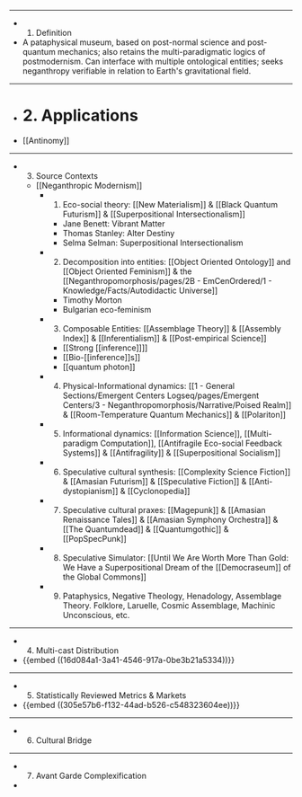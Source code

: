 - ---
- 1. Definition
- A pataphysical museum, based on post-normal science and post-quantum mechanics; also retains the multi-paradigmatic logics of postmodernism. Can interface with multiple ontological entities; seeks neganthropy verifiable in relation to Earth's gravitational field.
- ---
- # 2. Applications
- [[Antinomy]]
- ---
- 3. Source Contexts
	- [[Neganthropic Modernism]]
		- 1. Eco-social theory: [[New Materialism]] & [[Black Quantum Futurism]] & [[Superpositional Intersectionalism]]
			- Jane Benett: Vibrant Matter
			- Thomas Stanley: Alter Destiny
			- Selma Selman: Superpositional Intersectionalism
		- 2. Decomposition into entities: [[Object Oriented Ontology]] and [[Object Oriented Feminism]] & the [[Neganthropomorphosis/pages/2B - EmCenOrdered/1 - Knowledge/Facts/Autodidactic Universe]]
			- Timothy Morton
			- Bulgarian eco-feminism
		- 3. Composable Entities: [[Assemblage Theory]] & [[Assembly Index]] & [[Inferentialism]] & [[Post-empirical Science]]
			- [[Strong [[inference]]]]
			- [[Bio-[[inference]]s]]
			- [[quantum photon]]
		- 4. Physical-Informational dynamics: [[1 - General Sections/Emergent Centers Logseq/pages/Emergent Centers/3 - Neganthropomorphosis/Narrative/Poised Realm]] & [[Room-Temperature Quantum Mechanics]] & [[Polariton]]
		- 5. Informational dynamics: [[Information Science]], [[Multi-paradigm Computation]], [[Antifragile Eco-social Feedback Systems]] & [[Antifragility]] & [[Superpositional Socialism]]
		- 6. Speculative cultural synthesis: [[Complexity Science Fiction]] & [[Amasian Futurism]] & [[Speculative Fiction]] & [[Anti-dystopianism]] & [[Cyclonopedia]]
		- 7. Speculative cultural praxes: [[Magepunk]] & [[Amasian Renaissance Tales]] & [[Amasian Symphony Orchestra]] & [[The Quantumdead]] & [[Quantumgothic]] & [[PopSpecPunk]]
		- 8. Speculative Simulator: [[Until We Are Worth More Than Gold: We Have a Superpositional Dream of the [[Democraseum]] of the Global Commons]]
		- 9. Pataphysics, Negative Theology, Henadology, Assemblage Theory. Folklore, Laruelle, Cosmic Assemblage, Machinic Unconscious, etc.
- ---
- 4. Multi-cast Distribution
- {{embed  ((16d084a1-3a41-4546-917a-0be3b21a5334))}}
- ---
- 5. Statistically Reviewed Metrics & Markets
- {{embed  ((305e57b6-f132-44ad-b526-c548323604ee))}}
- ---
- 6. Cultural Bridge
- ---
- 7. Avant Garde Complexification
-